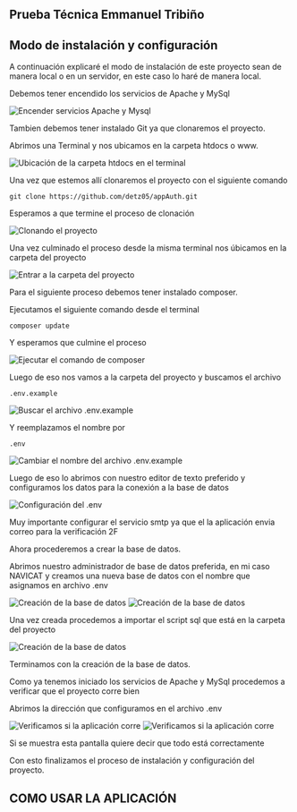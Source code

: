 ## Prueba Técnica Emmanuel Tribiño

## Modo de instalación y configuración
A continuación explicaré el modo de instalación de este proyecto sean de manera local o en un servidor, en este caso lo haré de manera local.

Debemos tener encendido los servicios de Apache y MySql

![Encender servicios Apache y Mysql](https://i.imgur.com/vH0gS9x.png)

Tambien debemos tener instalado Git ya que clonaremos el proyecto.

Abrimos una Terminal y nos ubicamos en la carpeta htdocs o www.

![Ubicación de la carpeta htdocs en el terminal](https://i.imgur.com/GJwDzP1.png)

Una vez que estemos allí clonaremos el proyecto con el siguiente comando

`git clone https://github.com/detz05/appAuth.git`

Esperamos a que termine el proceso de clonación

![Clonando el proyecto](https://i.imgur.com/fDq81VL.png)

Una vez culminado el proceso desde la misma terminal nos úbicamos en la carpeta del proyecto

![Entrar a la carpeta del proyecto](https://i.imgur.com/YZNYPuq.png)

Para el siguiente proceso debemos tener instalado composer.

Ejecutamos el siguiente comando desde el terminal

`composer update`

Y esperamos que culmine el proceso

![Ejecutar el comando de composer](https://i.imgur.com/Ce4CgSd.png)

Luego de eso nos vamos a la carpeta del proyecto y buscamos el archivo

`.env.example`

![Buscar el archivo .env.example](https://i.imgur.com/spIsEmf.png)

Y reemplazamos el nombre por

`.env`

![Cambiar el nombre del archivo .env.example](https://i.imgur.com/bCJ1wGD.png)

Luego de eso lo abrimos con nuestro editor de texto preferido y configuramos los datos para la conexión a la base de datos

![Configuración del .env](https://i.imgur.com/EV3VW30.png)

Muy importante configurar el servicio smtp ya que el la aplicación envia correo para la verificación 2F

Ahora procederemos a crear la base de datos.

Abrimos nuestro administrador de base de datos preferida, en mi caso NAVICAT y creamos una nueva base de datos
con el nombre que asignamos en archivo .env

![Creación de la base de datos](https://i.imgur.com/QIbZl9g.png)
![Creación de la base de datos](https://i.imgur.com/V2XPrks.png)

Una vez creada procedemos a importar el script sql que está en la carpeta del proyecto

![Creación de la base de datos](https://i.imgur.com/KcizPPq.png)

Terminamos con la creación de la base de datos.

Como ya tenemos iniciado los servicios de Apache y MySql procedemos a verificar que el proyecto corre bien

Abrimos la dirección que configuramos en el archivo .env

![Verificamos si la aplicación corre](https://i.imgur.com/bTpXTRM.png)
![Verificamos si la aplicación corre](https://i.imgur.com/rFL2vFg.png)

Si se muestra esta pantalla quiere decir que todo está correctamente

Con esto finalizamos el proceso de instalación y configuración del proyecto.


## COMO USAR LA APLICACIÓN
